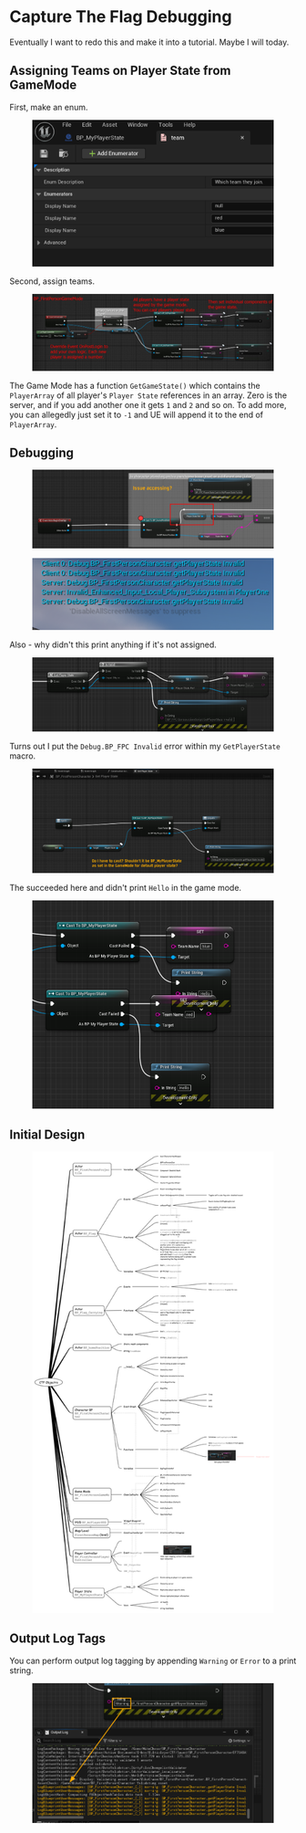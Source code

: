 # Capture The Flag Debugging

Eventually I want to redo this and make it into a tutorial. Maybe I will today.

## Assigning Teams on Player State from GameMode

First, make an enum.

<figure><img src="../../../.gitbook/assets/image (7).png" alt=""><figcaption></figcaption></figure>

Second, assign teams.&#x20;

<figure><img src="../../../.gitbook/assets/2024-07-03_10-20.jpg" alt=""><figcaption></figcaption></figure>

The Game Mode has a function `GetGameState()` which contains the `PlayerArray` of all player's `Player State` references in an array. Zero is the server, and if you add another one it gets `1` and `2` and so on. To add more, you can allegedly just set it to `-1` and UE will append it to the end of `PlayerArray`.&#x20;

## Debugging

<figure><img src="../../../.gitbook/assets/image (748).png" alt=""><figcaption></figcaption></figure>

<figure><img src="../../../.gitbook/assets/image (4).png" alt=""><figcaption></figcaption></figure>

Also - why didn't this print anything if it's not assigned.&#x20;

<figure><img src="../../../.gitbook/assets/image (5).png" alt=""><figcaption></figcaption></figure>

Turns out I put the `Debug.BP_FPC Invalid` error within my `GetPlayerState` macro.&#x20;

<figure><img src="../../../.gitbook/assets/image (749).png" alt=""><figcaption></figcaption></figure>

The succeeded here and didn't print `Hello` in the game mode.

<figure><img src="../../../.gitbook/assets/image (6).png" alt=""><figcaption></figcaption></figure>

## Initial Design

<figure><img src="../../../.gitbook/assets/CTF Assets.png" alt=""><figcaption></figcaption></figure>

## Output Log Tags

You can perform output log tagging by appending `Warning` or `Error` to a print string.

<figure><img src="../../../.gitbook/assets/image (750).png" alt=""><figcaption></figcaption></figure>

